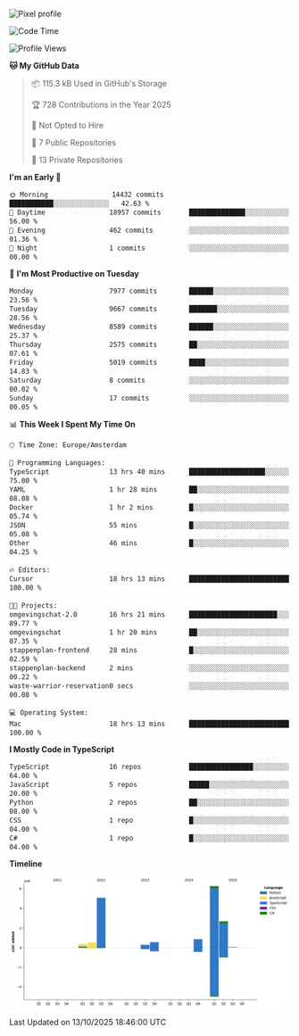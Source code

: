 ![Pixel profile](https://pixel-profile.vercel.app/api/github-stats?username=Atchferox&screen_effect=true&theme=rainbow
)


<!--START_SECTION:waka-->
![Code Time](http://img.shields.io/badge/Code%20Time-823%20hrs%2035%20mins-blue)

![Profile Views](http://img.shields.io/badge/Profile%20Views-0-blue)

**🐱 My GitHub Data** 

> 📦 115.3 kB Used in GitHub's Storage 
 > 
> 🏆 728 Contributions in the Year 2025
 > 
> 🚫 Not Opted to Hire
 > 
> 📜 7 Public Repositories 
 > 
> 🔑 13 Private Repositories 
 > 
**I'm an Early 🐤** 

```text
🌞 Morning                14432 commits       ███████████░░░░░░░░░░░░░░   42.63 % 
🌆 Daytime                18957 commits       ██████████████░░░░░░░░░░░   56.00 % 
🌃 Evening                462 commits         ░░░░░░░░░░░░░░░░░░░░░░░░░   01.36 % 
🌙 Night                  1 commits           ░░░░░░░░░░░░░░░░░░░░░░░░░   00.00 % 
```
📅 **I'm Most Productive on Tuesday** 

```text
Monday                   7977 commits        ██████░░░░░░░░░░░░░░░░░░░   23.56 % 
Tuesday                  9667 commits        ███████░░░░░░░░░░░░░░░░░░   28.56 % 
Wednesday                8589 commits        ██████░░░░░░░░░░░░░░░░░░░   25.37 % 
Thursday                 2575 commits        ██░░░░░░░░░░░░░░░░░░░░░░░   07.61 % 
Friday                   5019 commits        ████░░░░░░░░░░░░░░░░░░░░░   14.83 % 
Saturday                 8 commits           ░░░░░░░░░░░░░░░░░░░░░░░░░   00.02 % 
Sunday                   17 commits          ░░░░░░░░░░░░░░░░░░░░░░░░░   00.05 % 
```


📊 **This Week I Spent My Time On** 

```text
🕑︎ Time Zone: Europe/Amsterdam

💬 Programming Languages: 
TypeScript               13 hrs 40 mins      ███████████████████░░░░░░   75.00 % 
YAML                     1 hr 28 mins        ██░░░░░░░░░░░░░░░░░░░░░░░   08.08 % 
Docker                   1 hr 2 mins         █░░░░░░░░░░░░░░░░░░░░░░░░   05.74 % 
JSON                     55 mins             █░░░░░░░░░░░░░░░░░░░░░░░░   05.08 % 
Other                    46 mins             █░░░░░░░░░░░░░░░░░░░░░░░░   04.25 % 

🔥 Editors: 
Cursor                   18 hrs 13 mins      █████████████████████████   100.00 % 

🐱‍💻 Projects: 
omgevingschat-2.0        16 hrs 21 mins      ██████████████████████░░░   89.77 % 
omgevingschat            1 hr 20 mins        ██░░░░░░░░░░░░░░░░░░░░░░░   07.35 % 
stappenplan-frontend     28 mins             █░░░░░░░░░░░░░░░░░░░░░░░░   02.59 % 
stappenplan-backend      2 mins              ░░░░░░░░░░░░░░░░░░░░░░░░░   00.22 % 
waste-warrior-reservation0 secs              ░░░░░░░░░░░░░░░░░░░░░░░░░   00.08 % 

💻 Operating System: 
Mac                      18 hrs 13 mins      █████████████████████████   100.00 % 
```

**I Mostly Code in TypeScript** 

```text
TypeScript               16 repos            ████████████████░░░░░░░░░   64.00 % 
JavaScript               5 repos             █████░░░░░░░░░░░░░░░░░░░░   20.00 % 
Python                   2 repos             ██░░░░░░░░░░░░░░░░░░░░░░░   08.00 % 
CSS                      1 repo              █░░░░░░░░░░░░░░░░░░░░░░░░   04.00 % 
C#                       1 repo              █░░░░░░░░░░░░░░░░░░░░░░░░   04.00 % 
```



**Timeline**

![Lines of Code chart](https://raw.githubusercontent.com/Atchferox/Atchferox/main/assets/bar_graph.png)


 Last Updated on 13/10/2025 18:46:00 UTC
<!--END_SECTION:waka-->
